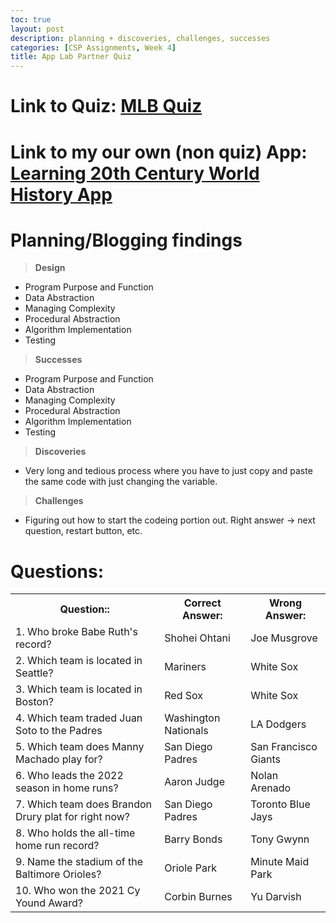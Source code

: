 ```yaml
---
toc: true
layout: post
description: planning + discoveries, challenges, successes
categories: [CSP Assignments, Week 4]
title: App Lab Partner Quiz
---
```


# **Link to Quiz**: [MLB Quiz](https://studio.code.org/projects/applab/J-lBx4h4v1k3OqyW71ciH1YEPZZQtRH2tGEAmyO9CI8/view)
# **Link to my our own (non quiz) App**: [Learning 20th Century World History App](https://studio.code.org/projects/applab/wzrgWNAQJlODZaqGA30EkKgbkzkFHkBL3OxUF4DxlHo)
# **Planning/Blogging findings**

> **Design**
- Program Purpose and Function
- Data Abstraction
- Managing Complexity
- Procedural Abstraction
- Algorithm Implementation
- Testing
> **Successes**
- Program Purpose and Function
- Data Abstraction
- Managing Complexity
- Procedural Abstraction
- Algorithm Implementation
- Testing
> **Discoveries**
- Very long and tedious process where you have to just copy and paste the same code with just changing the variable.
> **Challenges**
- Figuring out how to start the codeing portion out. Right answer -> next question, restart button, etc.
# Questions:
<table>
    <tr>
        <th>Question::</th>
        <th>Correct Answer:</th>
        <th>Wrong Answer:</th>
    </tr>
    <tr>
        <td>1. Who broke Babe Ruth's record?</td>
        <td>Shohei Ohtani</td>
        <td>Joe Musgrove</td>
    </tr>
    <tr>
        <td>2. Which team is located in Seattle?</td>
        <td>Mariners</td>
        <td>White Sox</td>
    </tr>
    <tr>
        <td>3. Which team is located in Boston?</td>
        <td>Red Sox</td>
        <td>White Sox</td>
    </tr>
        <tr>
        <td>4. Which team traded Juan Soto to the Padres</td>
        <td>Washington Nationals</td>
        <td>LA Dodgers</td>
    </tr>
    <tr>
        <td>5. Which team does Manny Machado play for?</td>
        <td>San Diego Padres</td>
        <td>San Francisco Giants</td>
    </tr>
    <tr>
        <td>6. Who leads the 2022 season in home runs?</td>
        <td>Aaron Judge</td>
        <td>Nolan Arenado</td>
    <tr>
        <tr>
        <td>7. Which team does Brandon Drury plat for right now?</td>
        <td>San Diego Padres</td>
        <td>Toronto Blue Jays</td>
    </tr>
        <tr>
        <td>8. Who holds the all-time home run record?</td>
        <td>Barry Bonds</td>
        <td>Tony Gwynn</td>
    </tr>
    <tr>
        <td>9. Name the stadium of the Baltimore Orioles?</td>
        <td>Oriole Park</td>
        <td>Minute Maid Park</td>
    </tr>
    <tr>
        <td>10. Who won the 2021 Cy Yound Award?</td>
        <td>Corbin Burnes</td>
        <td>Yu Darvish</td>
    <tr>
</table>




